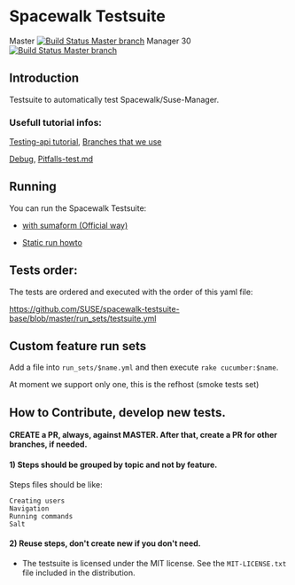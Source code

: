
# Spacewalk Testsuite

Master
[![Build Status Master branch](https://travis-ci.org/SUSE/spacewalk-testsuite-base.svg?branch=master)](https://travis-ci.org/SUSE/spacewalk-testsuite-base)
Manager 30
[![Build Status Master branch](https://travis-ci.org/SUSE/spacewalk-testsuite-base.svg?branch=manager30)](https://travis-ci.org/SUSE/spacewalk-testsuite-base)


## Introduction

Testsuite to automatically test Spacewalk/Suse-Manager.

### Usefull tutorial infos:

[Testing-api tutorial](docs/api-call.md), [Branches that we use](docs/branches.md)

[Debug](docs/Debug.md), [Pitfalls-test.md](docs/Pitfalls)

## Running

You can run the Spacewalk Testsuite:

* [with sumaform (Official way)](docs/sumaform-howto.md)

* [Static run howto](docs/static-run.md)

## Tests order: 
The tests are ordered and executed with the order of this yaml file:

https://github.com/SUSE/spacewalk-testsuite-base/blob/master/run_sets/testsuite.yml

## Custom feature run sets

Add a file into `run_sets/$name.yml` and then execute `rake cucumber:$name`.

At moment we support only one, this is the refhost (smoke tests set)

## How to Contribute, develop new tests.

#### CREATE a PR, always, against MASTER. After that, create a PR for other branches, if needed.

#### 1) Steps should be grouped by topic and not by feature.

Steps files should be like:

    Creating users
    Navigation
    Running commands
    Salt
    
#### 2) Reuse steps, don't create new if you don't need.
        
* The testsuite is licensed under the MIT license. See the `MIT-LICENSE.txt` file included in the distribution.




